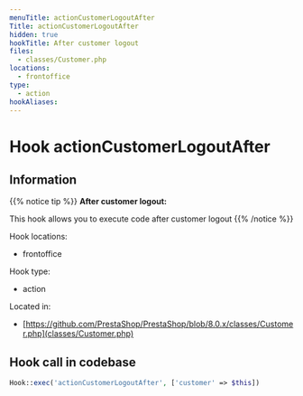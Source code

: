 ```yaml
---
menuTitle: actionCustomerLogoutAfter
Title: actionCustomerLogoutAfter
hidden: true
hookTitle: After customer logout
files:
  - classes/Customer.php
locations:
  - frontoffice
type:
  - action
hookAliases:
---
```


# Hook actionCustomerLogoutAfter

## Information

{{% notice tip %}}
**After customer logout:** 

This hook allows you to execute code after customer logout
{{% /notice %}}

Hook locations: 
  - frontoffice

Hook type: 
  - action

Located in: 
  - [https://github.com/PrestaShop/PrestaShop/blob/8.0.x/classes/Customer.php](classes/Customer.php)

## Hook call in codebase

```php
Hook::exec('actionCustomerLogoutAfter', ['customer' => $this])
```